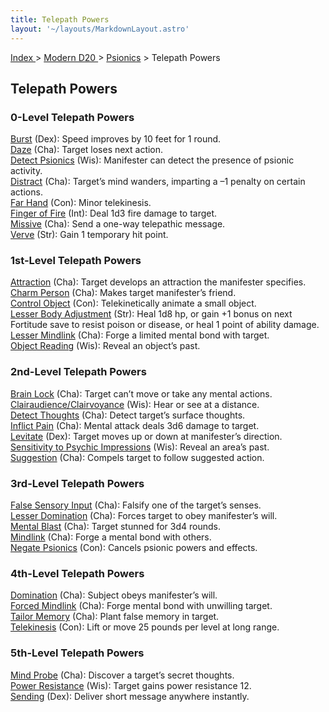 ```yaml
---
title: Telepath Powers
layout: '~/layouts/MarkdownLayout.astro'
---
```


[ Index ](/) > [ Modern D20 ](/modern.d20.srd) > [Psionics](/modern.d20.srd/psionics) > Telepath Powers

## Telepath Powers

### 0-Level Telepath Powers

[Burst](/modern.d20.srd/psionics/burst) (Dex): Speed improves by 10 feet for 1
round.  
[Daze](/modern.d20.srd/psionics/daze) (Cha): Target loses next action.  
[Detect Psionics](/modern.d20.srd/psionics/detect.psionics) (Wis): Manifester
can detect the presence of psionic activity.  
[Distract](/modern.d20.srd/psionics/distract) (Cha): Target’s mind wanders,
imparting a –1 penalty on certain actions.  
[Far Hand](/modern.d20.srd/psionics/far.hand) (Con): Minor telekinesis.  
[Finger of Fire](/modern.d20.srd/psionics/finger.of.fire) (Int): Deal 1d3 fire
damage to target.  
[Missive](/modern.d20.srd/psionics/missive) (Cha): Send a one-way telepathic
message.  
[Verve](/modern.d20.srd/psionics/verve) (Str): Gain 1 temporary hit point.  

### 1st-Level Telepath Powers

[Attraction](/modern.d20.srd/psionics/attraction) (Cha): Target develops an
attraction the manifester specifies.  
[Charm Person](/modern.d20.srd/psionics/charm.person) (Cha): Makes target
manifester’s friend.  
[Control Object](/modern.d20.srd/psionics/control.object) (Con):
Telekinetically animate a small object.  
[Lesser Body Adjustment](/modern.d20.srd/psionics/lesser.body.adjustment)
(Str): Heal 1d8 hp, or gain +1 bonus on next Fortitude save to resist poison
or disease, or heal 1 point of ability damage.  
[Lesser Mindlink](/modern.d20.srd/psionics/lesser.mindlink) (Cha): Forge a
limited mental bond with target.  
[Object Reading](/modern.d20.srd/psionics/object.reading) (Wis): Reveal an
object’s past.  

### 2nd-Level Telepath Powers

[Brain Lock](/modern.d20.srd/psionics/brain.lock) (Cha): Target can’t move or
take any mental actions.  
[Clairaudience/Clairvoyance](/modern.d20.srd/psionics/clairaudience.clairvoyance)
(Wis): Hear or see at a distance.  
[Detect Thoughts](/modern.d20.srd/psionics/detect.thoughts) (Cha): Detect
target’s surface thoughts.  
[Inflict Pain](/modern.d20.srd/psionics/inflict.pain) (Cha): Mental attack
deals 3d6 damage to target.  
[Levitate](/modern.d20.srd/psionics/levitate) (Dex): Target moves up or down
at manifester’s direction.  
[Sensitivity to Psychic Impressions](/modern.d20.srd/psionics/sensitivity.to.psychic.impressions)
(Wis): Reveal an area’s past.  
[Suggestion](/modern.d20.srd/psionics/suggestion) (Cha): Compels target to
follow suggested action.  

### 3rd-Level Telepath Powers

[False Sensory Input](/modern.d20.srd/psionics/false.sensory.input) (Cha):
Falsify one of the target’s senses.  
[Lesser Domination](/modern.d20.srd/psionics/lesser.domination) (Cha): Forces
target to obey manifester’s will.  
[Mental Blast](/modern.d20.srd/psionics/mental.blast) (Cha): Target stunned
for 3d4 rounds.  
[Mindlink](/modern.d20.srd/psionics/mindlink) (Cha): Forge a mental bond with
others.  
[Negate Psionics](/modern.d20.srd/psionics/negate.psionics) (Con): Cancels
psionic powers and effects.  

### 4th-Level Telepath Powers

[Domination](/modern.d20.srd/psionics/domination) (Cha): Subject obeys
manifester’s will.  
[Forced Mindlink](/modern.d20.srd/psionics/forced.mindlink) (Cha): Forge
mental bond with unwilling target.  
[Tailor Memory](/modern.d20.srd/psionics/tailor.memory) (Cha): Plant false
memory in target.  
[Telekinesis](/modern.d20.srd/psionics/telekinesis) (Con): Lift or move 25
pounds per level at long range.  

### 5th-Level Telepath Powers

[Mind Probe](/modern.d20.srd/psionics/mind.probe) (Cha): Discover a target’s
secret thoughts.  
[Power Resistance](/modern.d20.srd/psionics/power.resistance) (Wis): Target
gains power resistance 12.  
[Sending](/modern.d20.srd/psionics/sending) (Dex): Deliver short message
anywhere instantly.  

